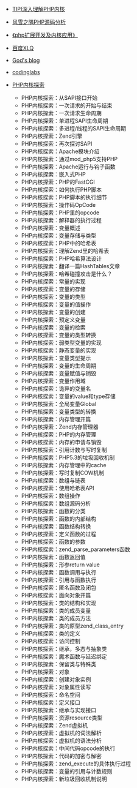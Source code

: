 
* [TIPI深入理解PHP内核](http://www.php-internals.com/)
* [风雪之隅PHP源码分析](http://www.laruence.com/php-internal)
* [《php扩展开发及内核应用》](http://phpbook.sinaapp.com/preface.html)
* [百度XLQ](http://blog.xiuwz.com/)
* [God's blog](http://blog.csdn.net/a600423444/article/category/734217)
* [codinglabs](http://www.codinglabs.org/)

* [PHP内核探索](http://www.nowamagic.net/librarys/veda/detail/1285)
    * PHP内核探索：从SAPI接口开始
    * PHP内核探索：一次请求的开始与结束
    * PHP内核探索：一次请求生命周期
    * PHP内核探索：单进程SAPI生命周期
    * PHP内核探索：多进程/线程的SAPI生命周期
    * PHP内核探索：Zend引擎
    * PHP内核探索：再次探讨SAPI
    * PHP内核探索：Apache模块介绍
    * PHP内核探索：通过mod_php5支持PHP
    * PHP内核探索：Apache运行与钩子函数
    * PHP内核探索：嵌入式PHP
    * PHP内核探索：PHP的FastCGI
    * PHP内核探索：如何执行PHP脚本
    * PHP内核探索：PHP脚本的执行细节
    * PHP内核探索：操作码OpCode
    * PHP内核探索：PHP里的opcode
    * PHP内核探索：解释器的执行过程
    * PHP内核探索：变量概述
    * PHP内核探索：变量存储与类型
    * PHP内核探索：PHP中的哈希表
    * PHP内核探索：理解Zend里的哈希表
    * PHP内核探索：PHP哈希算法设计
    * PHP内核探索：翻译一篇HashTables文章
    * PHP内核探索：哈希碰撞攻击是什么？
    * PHP内核探索：常量的实现
    * PHP内核探索：变量的存储
    * PHP内核探索：变量的类型
    * PHP内核探索：变量的值操作
    * PHP内核探索：变量的创建
    * PHP内核探索：预定义变量
    * PHP内核探索：变量的检索
    * PHP内核探索：变量的类型转换
    * PHP内核探索：弱类型变量的实现
    * PHP内核探索：静态变量的实现
    * PHP内核探索：变量类型提示
    * PHP内核探索：变量的生命周期
    * PHP内核探索：变量赋值与销毁
    * PHP内核探索：变量作用域
    * PHP内核探索：诡异的变量名
    * PHP内核探索：变量的value和type存储
    * PHP内核探索：全局变量Global
    * PHP内核探索：变量类型的转换
    * PHP内核探索：内存管理开篇
    * PHP内核探索：Zend内存管理器
    * PHP内核探索：PHP的内存管理
    * PHP内核探索：内存的申请与销毁
    * PHP内核探索：引用计数与写时复制
    * PHP内核探索：PHP5.3的垃圾回收机制
    * PHP内核探索：内存管理中的cache
    * PHP内核探索：写时复制COW机制
    * PHP内核探索：数组与链表
    * PHP内核探索：使用哈希表API
    * PHP内核探索：数组操作
    * PHP内核探索：数组源码分析
    * PHP内核探索：函数的分类
    * PHP内核探索：函数的内部结构
    * PHP内核探索：函数结构转换
    * PHP内核探索：定义函数的过程
    * PHP内核探索：函数的参数
    * PHP内核探索：zend_parse_parameters函数
    * PHP内核探索：函数返回值
    * PHP内核探索：形参return value
    * PHP内核探索：函数调用与执行
    * PHP内核探索：引用与函数执行
    * PHP内核探索：匿名函数及闭包
    * PHP内核探索：面向对象开篇
    * PHP内核探索：类的结构和实现
    * PHP内核探索：类的成员变量
    * PHP内核探索：类的成员方法
    * PHP内核探索：类的原型zend_class_entry
    * PHP内核探索：类的定义
    * PHP内核探索：访问控制
    * PHP内核探索：继承，多态与抽象类
    * PHP内核探索：魔术函数与延迟绑定
    * PHP内核探索：保留类与特殊类
    * PHP内核探索：对象
    * PHP内核探索：创建对象实例
    * PHP内核探索：对象属性读写
    * PHP内核探索：命名空间
    * PHP内核探索：定义接口
    * PHP内核探索：继承与实现接口
    * PHP内核探索：资源resource类型
    * PHP内核探索：Zend虚拟机
    * PHP内核探索：虚拟机的词法解析
    * PHP内核探索：虚拟机的语法分析
    * PHP内核探索：中间代码opcode的执行
    * PHP内核探索：代码的加密与解密
    * PHP内核探索：zend_execute的具体执行过程
    * PHP内核探索：变量的引用与计数规则
    * PHP内核探索：新垃圾回收机制说明
